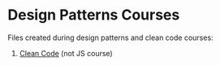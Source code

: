# Design Patterns Courses

Files created during design patterns and clean code courses:

1. [Clean Code](https://www.udemy.com/course/writing-clean-code) (not JS course)
